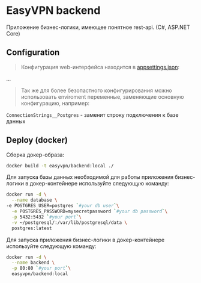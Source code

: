 # EasyVPN backend
Приложение бизнес-логики, имеющее понятное rest-api. (C#, ASP.NET Core)


## Configuration
> Конфигурация web-интерфейса находится в [appsettings.json](./src/EasyVPN.Api/appsettings.json):

...

> Так же для более безопастного конфигурирования можно использовать enviroment переменные, заменяющие основную конфигурацию, например:

`ConnectionStrings__Postgres` - заменит строку подключения к базе данных


## Deploy (docker)
Сборка докер-образа:
```bash
docker build -t easyvpn/backend:local ./
```

Для запуска базы данных необходимой для работы приложения бизнес-логики в докер-контейнере используйте следующую команду:
```bash
docker run -d \
  --name database \
-e POSTGRES_USER=postgres `#your db user`\
  -e POSTGRES_PASSWORD=mysecretpassword `#your db password`\
  -p 5432:5432 `#your port`\
  -v ~/postgresql/:/var/lib/postgresql/data \
  postgres:latest
```

Для запуска приложения бизнес-логики в докер-контейнере используйте следующую команду:
```bash
docker run -d \
  --name backend \
  -p 80:80 `#your port`\
  easyvpn/backend:local
```

